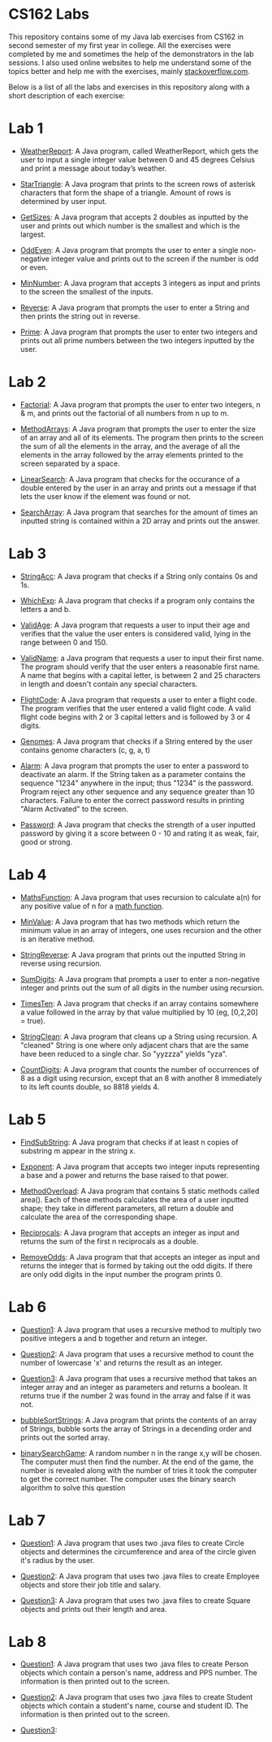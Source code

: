 # CS162 Labs
This repository contains some of my Java lab exercises from CS162 in second semester of my first year in college. All the exercises were completed by me and sometimes the help of the demonstrators in the lab sessions. I also used online websites to help me understand some of the topics better and help me with the exercises, mainly [stackoverflow.com](https://stackoverflow.com/).

Below is a list of all the labs and exercises in this repository along with a short description of each exercise:

# Lab 1
- [WeatherReport](https://github.com/ArturMK98/CS162-Labs/blob/master/Lab%201/WeatherReport.java): A Java program, called WeatherReport, which gets the user to input a single integer value between 0 and 45 degrees Celsius and print a message about today’s weather.

- [StarTriangle](https://github.com/ArturMK98/CS162-Labs/blob/master/Lab%201/StarTriangle.java): A Java program that prints to the screen rows of asterisk characters that form the shape of a triangle. Amount of rows is determined by user input.

- [GetSizes](https://github.com/ArturMK98/CS162-Labs/blob/master/Lab%201/GetSizes.java): A Java program that accepts 2 doubles as inputted by the user and prints out which number is the smallest and which is the largest.

- [OddEven](https://github.com/ArturMK98/CS162-Labs/blob/master/Lab%201/OddEven.java): A Java program that prompts the user to enter a single non-negative integer value and prints out to the screen if the number is odd or even.

- [MinNumber](https://github.com/ArturMK98/CS162-Labs/blob/master/Lab%201/MinNumber.java): A Java program that accepts 3 integers as input and prints to the screen the smallest of the inputs.

- [Reverse](https://github.com/ArturMK98/CS162-Labs/blob/master/Lab%201/Reverse.java): A Java program that prompts the user to enter a String and then prints the string out in reverse.

- [Prime](https://github.com/ArturMK98/CS162-Labs/blob/master/Lab%201/Prime.java): A Java program that prompts the user to enter two integers and prints out all prime numbers between the two integers inputted by the user.

# Lab 2
- [Factorial](https://github.com/ArturMK98/CS162-Labs/blob/master/Lab%202/Factorial.java): A Java program that prompts the user to enter two integers, n & m, and prints out the factorial of all numbers from n up to m.

- [MethodArrays](https://github.com/ArturMK98/CS162-Labs/blob/master/Lab%202/MethodsArrays.java): A Java program that prompts the user to enter the size of an array and all of its elements. The program then prints to the screen the sum of all the elements in the array, and the average of all the elements in the array followed by the array elements printed to the screen separated by a space.

- [LinearSearch](https://github.com/ArturMK98/CS162-Labs/blob/master/Lab%202/LinearSearch.java): A Java program that checks for the occurance of a double entered by the user in an array and prints out a message if that lets the user know if the element was found or not.

- [SearchArray](https://github.com/ArturMK98/CS162-Labs/blob/master/Lab%202/SearchArray.java): A Java program that searches for the amount of times an inputted string is contained within a 2D array and prints out the answer.

# Lab 3
- [StringAcc](https://github.com/ArturMK98/CS162-Labs/blob/master/Lab%203/StringAcc.java): A Java program that checks if a String only contains 0s and 1s.

- [WhichExp](https://github.com/ArturMK98/CS162-Labs/blob/master/Lab%203/WhichExp.java): A Java program that checks if a program only contains the letters a and b.

- [ValidAge](https://github.com/ArturMK98/CS162-Labs/blob/master/Lab%203/ValidAge.java): A Java program that requests a user to input their age and verifies that the value the user enters is considered valid, lying in the range between 0 and 150.

- [ValidName](https://github.com/ArturMK98/CS162-Labs/blob/master/Lab%203/ValidName.java): a Java program that requests a user to input their first name. The program should verify that the user enters a reasonable first name. A name that begins with a capital letter, is between 2 and 25 characters in length and doesn't contain any special characters.

- [FlightCode](https://github.com/ArturMK98/CS162-Labs/blob/master/Lab%203/FlightCode.java): A Java program that requests a user to enter a flight code. The program verifies that the user entered a valid flight code. A valid flight code begins with 2 or 3 capital letters and is followed by 3 or 4 digits.

- [Genomes](https://github.com/ArturMK98/CS162-Labs/blob/master/Lab%203/Genomes.java): A Java program that checks if a String entered by the user contains genome characters (c, g, a, t)

- [Alarm](https://github.com/ArturMK98/CS162-Labs/blob/master/Lab%203/Alarm.java): A Java program that prompts the user to enter a password to deactivate an alarm. If the String taken as a parameter contains the sequence "1234" anywhere in the input; thus "1234" is the password. Program reject any other sequence and any sequence greater than 10 characters. Failure to enter the correct password results in printing "Alarm Activated" to the screen.

- [Password](https://github.com/ArturMK98/CS162-Labs/blob/master/Lab%203/Password.java): A Java program that checks the strength of a user inputted password by giving it a score between 0 - 10 and rating it as weak, fair, good or strong.

# Lab 4
- [MathsFunction](https://github.com/ArturMK98/CS162-Labs/blob/master/Lab%204/MathsFunction.java): A Java program that uses recursion to calculate a(n) for any positive value of n for a [math function](https://github.com/ArturMK98/CS162-Labs/blob/master/Lab%204/Function.JPG).

- [MinValue](https://github.com/ArturMK98/CS162-Labs/blob/master/Lab%204/MinValue.java): A Java program that has two methods which return the minimum value in an array of integers, one uses recursion and the other is an iterative method.

- [StringReverse](https://github.com/ArturMK98/CS162-Labs/blob/master/Lab%204/StringReverse.java): A Java program that prints out the inputted String in reverse using recursion.

- [SumDigits](https://github.com/ArturMK98/CS162-Labs/blob/master/Lab%204/SumDigits.java): A Java program that prompts a user to enter a non-negative integer and prints out the sum of all digits in the number using recursion.

- [TimesTen](https://github.com/ArturMK98/CS162-Labs/blob/master/Lab%204/TimesTen.java): A Java program that checks if an array contains somewhere a value followed in the array by that value multiplied by 10 (eg, [0,2,20] = true).

- [StringClean](https://github.com/ArturMK98/CS162-Labs/blob/master/Lab%204/StringClean.java): A Java program that cleans up a String using recursion. A "cleaned" String is one where only adjacent chars that are the same have been reduced to a single char. So "yyzzza" yields "yza".

- [CountDigits](https://github.com/ArturMK98/CS162-Labs/blob/master/Lab%204/CountDigits.java): A Java program that counts the number of occurrences of 8 as a digit using recursion, except that an 8 with another 8 immediately to its left counts double, so 8818 yields 4.

# Lab 5
- [FindSubString](https://github.com/ArturMK98/CS162-Labs/blob/master/Lab%205/FindSubString.java): A Java program that checks if at least n copies of substring m appear in the string x.

- [Exponent](https://github.com/ArturMK98/CS162-Labs/blob/master/Lab%205/Exponent.java): A Java program that accepts two integer inputs representing a base and a power and returns the base raised to that power.

- [MethodOverload](https://github.com/ArturMK98/CS162-Labs/blob/master/Lab%205/MethodOverload.java): A Java program that contains 5 static methods called area(). Each of these methods calculates the area of a user inputted shape; they take in different parameters, all return a double and calculate the area of the corresponding shape.

- [Reciprocals](https://github.com/ArturMK98/CS162-Labs/blob/master/Lab%205/Reciprocals.java): A Java program that accepts an integer as input and returns the sum of the first n reciprocals as a double.

- [RemoveOdds](https://github.com/ArturMK98/CS162-Labs/blob/master/Lab%205/RemoveOdds.java): A Java program that that accepts an integer as input and returns the integer that is formed by taking out the odd digits. If there are only odd digits in the input number the program prints 0.

# Lab 6
- [Question1](https://github.com/ArturMK98/CS162-Labs/blob/master/Lab%206/Question1.java): A Java program that uses a recursive method to multiply two positive integers a and b together and return an integer.

- [Question2](https://github.com/ArturMK98/CS162-Labs/blob/master/Lab%206/Question2.java): A Java program that uses a recursive method to count the number of lowercase 'x' and returns the result as an integer.

- [Question3](https://github.com/ArturMK98/CS162-Labs/blob/master/Lab%206/Question3.java): A Java program that uses a recursive method 
that takes an integer array and an integer as parameters and returns a boolean. It returns true if the number 2 was found in the array and false if it was not.

- [bubbleSortStrings](https://github.com/ArturMK98/CS162-Labs/blob/master/Lab%206/bubbleSortStrings.java): A Java program that prints the contents of an array of Strings, bubble sorts the array of Strings in a decending order and prints out the sorted array.

- [binarySearchGame](https://github.com/ArturMK98/CS162-Labs/blob/master/Lab%206/binarySearchGame.java):  A random number n in the range x,y will be chosen. The computer must then find the number. At the end of the game, the number is revealed along with the number of tries it took the computer to get the correct number. The computer uses the binary search algorithm to solve this question

# Lab 7
- [Question1](https://github.com/ArturMK98/CS162-Labs/tree/master/Lab%207/Question1): A Java program that uses two .java files to create Circle objects and determines the circumference and area of the circle given it's radius by the user.

- [Question2](https://github.com/ArturMK98/CS162-Labs/tree/master/Lab%207/Question2): A Java program that uses two .java files to create Employee objects and store their job title and salary.

- [Question3](https://github.com/ArturMK98/CS162-Labs/tree/master/Lab%207/Question3): A Java program that uses two .java files to create Square objects and prints out their length and area.

# Lab 8
- [Question1](https://github.com/ArturMK98/CS162-Labs/tree/master/Lab%208/Question1): A Java program that uses two .java files to create Person objects which contain a person's name, address and PPS number. The information is then printed out to the screen.

- [Question2](https://github.com/ArturMK98/CS162-Labs/tree/master/Lab%208/Question2): A Java program that uses two .java files to create Student objects which contain a student's name, course and student ID. The information is then printed out to the screen.

- [Question3](https://github.com/ArturMK98/CS162-Labs/tree/master/Lab%208/Question3): 




